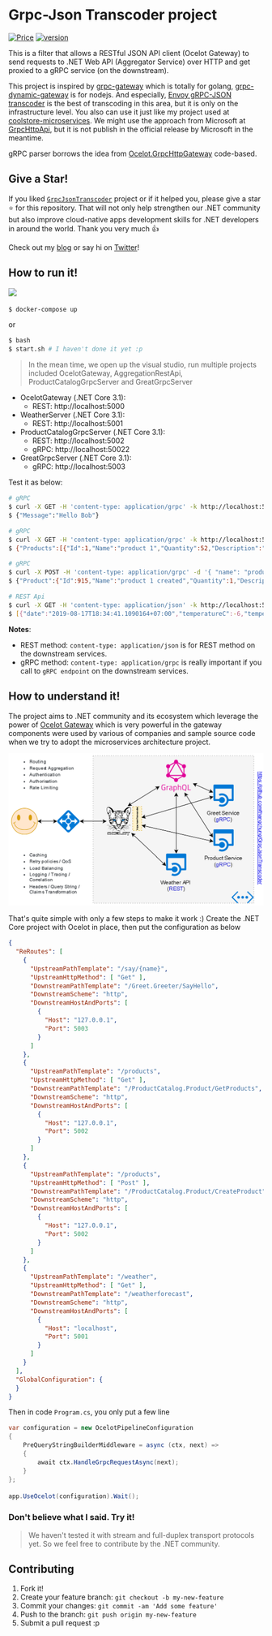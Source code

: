 # Grpc-Json Transcoder project

[![Price](https://img.shields.io/badge/price-FREE-0098f7.svg)](https://github.com/thangchung/GrpcJsonTranscoder/blob/master/LICENSE)
[![version](https://img.shields.io/nuget/v/GrpcJsonTranscoder.svg?label=version)](https://www.nuget.org/packages?q=GrpcJsonTranscoder)

This is a filter that allows a RESTful JSON API client (Ocelot Gateway) to send requests to .NET Web API (Aggregator Service) over HTTP and get proxied to a gRPC service (on the downstream).

This project is inspired by [grpc-gateway](https://github.com/grpc-ecosystem/grpc-gateway) which is totally for golang, [grpc-dynamic-gateway](https://github.com/konsumer/grpc-dynamic-gateway) is for nodejs. And especially, [Envoy gRPC-JSON transcoder](https://www.envoyproxy.io/docs/envoy/latest/configuration/http_filters/grpc_json_transcoder_filter) is the best of transcoding in this area, but it is only on the infrastructure level. You also can use it just like my project used at [coolstore-microservices](https://github.com/vietnam-devs/coolstore-microservices/blob/master/deploys/dockers/envoy-proxy/envoy.yaml). We might use the approach from Microsoft at [GrpcHttpApi](https://github.com/aspnet/AspLabs/blob/master/src/GrpcHttpApi/README.md), but it is not publish in the official release by Microsoft in the meantime.

gRPC parser borrows the idea from [Ocelot.GrpcHttpGateway](https://github.com/BuiltCloud/Ocelot.GrpcHttpGateway) code-based.

## Give a Star!

If you liked [`GrpcJsonTranscoder`](https://github.com/thangchung/GrpcJsonTranscoder) project or if it helped you, please give a star :star: for this repository. That will not only help strengthen our .NET community but also improve cloud-native apps development skills for .NET developers in around the world. Thank you very much :+1:

Check out my [blog](https://medium.com/@thangchung) or say hi on [Twitter](https://twitter.com/thangchung)!

## How to run it!

![](assets/GrpcJsonTranscoder.gif)


```bash
$ docker-compose up
```

or 

```bash
$ bash
$ start.sh # I haven't done it yet :p
```

> In the mean time, we open up the visual studio, run multiple projects included OcelotGateway, AggregationRestApi, ProductCatalogGrpcServer and GreatGrpcServer

- OcelotGateway (.NET Core 3.1): 
  - REST: http://localhost:5000
- WeatherServer (.NET Core 3.1): 
  - REST: http://localhost:5001
- ProductCatalogGrpcServer (.NET Core 3.1): 
  - REST: http://localhost:5002
  - gRPC: http://localhost:50022
- GreatGrpcServer (.NET Core 3.1): 
  - gRPC: http://localhost:5003

Test it as below:

```bash
# gRPC
$ curl -X GET -H 'content-type: application/grpc' -k http://localhost:5000/say/Bob
$ {"Message":"Hello Bob"}
```

```bash
# gRPC
$ curl -X GET -H 'content-type: application/grpc' -k http://localhost:5000/products
$ {"Products":[{"Id":1,"Name":"product 1","Quantity":52,"Description":"description of product 1"},...]}
```

```bash
# gRPC
$ curl -X POST -H 'content-type: application/grpc' -d '{ "name": "product 1", "quantity": 1, "description": "this is product 1" }' -k http://localhost:5000/products
$ {"Product":{"Id":915,"Name":"product 1 created","Quantity":1,"Description":"this is product 1 created"}}
```

```bash
# REST Api
$ curl -X GET -H 'content-type: application/json' -k http://localhost:5000/weather 
$ [{"date":"2019-08-17T18:34:41.1090164+07:00","temperatureC":-6,"temperatureF":22,"summary":"Sweltering"},{"date":"2019-08-18T18:34:41.1090371+07:00","temperatureC":27,"temperatureF":80,"summary":"Hot"},{"date":"2019-08-19T18:34:41.1090499+07:00","temperatureC":33,"temperatureF":91,"summary":"Balmy"},{"date":"2019-08-20T18:34:41.1090617+07:00","temperatureC":-14,"temperatureF":7,"summary":"Chilly"},{"date":"2019-08-21T18:34:41.1090743+07:00","temperatureC":22,"temperatureF":71,"summary":"Hot"}]
```

**Notes**:
- REST method: `content-type: application/json` is for REST method on the downstream services.
- gRPC method: `content-type: application/grpc` is really important if you call to `gRPC endpoint` on the downstream services.

## How to understand it!

The project aims to .NET community and its ecosystem which leverage the power of [Ocelot Gateway](https://github.com/ThreeMammals/Ocelot) which is very powerful in the gateway components were used by various of companies and sample source code when we try to adopt the microservices architecture project.

![](assets/overview_option1.png)

That's quite simple with only a few steps to make it work :)
Create the .NET Core project with Ocelot in place, then put the configuration as below

```json
{
  "ReRoutes": [
    {
      "UpstreamPathTemplate": "/say/{name}",
      "UpstreamHttpMethod": [ "Get" ],
      "DownstreamPathTemplate": "/Greet.Greeter/SayHello",
      "DownstreamScheme": "http",
      "DownstreamHostAndPorts": [
        {
          "Host": "127.0.0.1",
          "Port": 5003
        }
      ]
    },
    {
      "UpstreamPathTemplate": "/products",
      "UpstreamHttpMethod": [ "Get" ],
      "DownstreamPathTemplate": "/ProductCatalog.Product/GetProducts",
      "DownstreamScheme": "http",
      "DownstreamHostAndPorts": [
        {
          "Host": "127.0.0.1",
          "Port": 5002
        }
      ]
    },
    {
      "UpstreamPathTemplate": "/products",
      "UpstreamHttpMethod": [ "Post" ],
      "DownstreamPathTemplate": "/ProductCatalog.Product/CreateProduct",
      "DownstreamScheme": "http",
      "DownstreamHostAndPorts": [
        {
          "Host": "127.0.0.1",
          "Port": 5002
        }
      ]
    },
    {
      "UpstreamPathTemplate": "/weather",
      "UpstreamHttpMethod": [ "Get" ],
      "DownstreamPathTemplate": "/weatherforecast",
      "DownstreamScheme": "http",
      "DownstreamHostAndPorts": [
        {
          "Host": "localhost",
          "Port": 5001
        }
      ]
    }
  ],
  "GlobalConfiguration": {
  }
}
```

Then in code `Program.cs`, you only put a few line

```csharp
var configuration = new OcelotPipelineConfiguration
{
    PreQueryStringBuilderMiddleware = async (ctx, next) =>
    {
        await ctx.HandleGrpcRequestAsync(next);
    }
};

app.UseOcelot(configuration).Wait();
```

### **Don't believe what I said. Try it!**

> We haven't tested it with stream and full-duplex transport protocols yet. So we feel free to contribute by the .NET community.

## Contributing

1. Fork it!
2. Create your feature branch: `git checkout -b my-new-feature`
3. Commit your changes: `git commit -am 'Add some feature'`
4. Push to the branch: `git push origin my-new-feature`
5. Submit a pull request :p